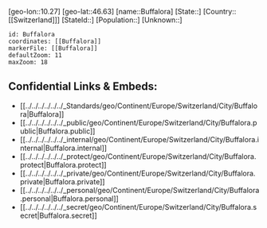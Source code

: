 ﻿---
location: [46.63,10.27]
mapzoom: [7,12] 
mapmarker: city 
type: City
tags:
- geo/City


SpocWebEntityId: 29404
isDeleted: false
confidential: public

---
[geo-lon::10.27]
[geo-lat::46.63]
[name::Buffalora]
[State::]
[Country::[[Switzerland]]]
[StateId::]
[Population::]
[Unknown::]


```leaflet
id: Buffalora
coordinates: [[Buffalora]]
markerFile: [[Buffalora]]
defaultZoom: 11 
maxZoom: 18
```


## Confidential Links & Embeds: 
- [[../../../../../../_Standards/geo/Continent/Europe/Switzerland/City/Buffalora|Buffalora]] 
- [[../../../../../../_public/geo/Continent/Europe/Switzerland/City/Buffalora.public|Buffalora.public]] 
- [[../../../../../../_internal/geo/Continent/Europe/Switzerland/City/Buffalora.internal|Buffalora.internal]] 
- [[../../../../../../_protect/geo/Continent/Europe/Switzerland/City/Buffalora.protect|Buffalora.protect]] 
- [[../../../../../../_private/geo/Continent/Europe/Switzerland/City/Buffalora.private|Buffalora.private]] 
- [[../../../../../../_personal/geo/Continent/Europe/Switzerland/City/Buffalora.personal|Buffalora.personal]] 
- [[../../../../../../_secret/geo/Continent/Europe/Switzerland/City/Buffalora.secret|Buffalora.secret]] 
